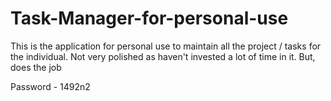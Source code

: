 # Task-Manager-for-personal-use
This is the application for personal use to maintain all the project / tasks for the individual. Not very polished as haven't invested a lot of time in it. But, does the job

Password - 1492n2
